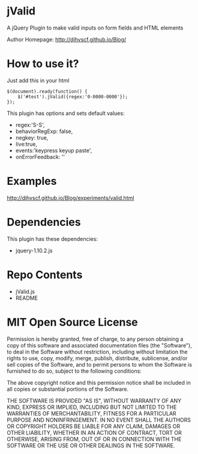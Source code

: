 jValid
================

A jQuery Plugin to make valid inputs on form fields and HTML elements


Author Homepage:      http://djhvscf.github.io/Blog/<br />

How to use it?
==============

Just add this in your html

	$(document).ready(function() {
		$('#test').jValid({regex:'0-0000-0000'});
	});

This plugin has options and sets default values:

* regex:'S-S',
* behaviorRegExp:  false,
* negkey: true,
* live:true,
* events:'keypress keyup paste',
* onErrorFeedback: ''

Examples
=============
 
 http://djhvscf.github.io/Blog/experiments/valid.html

Dependencies
=============
This plugin has these dependencies:

* jquery-1.10.2.js

Repo Contents
=============

* jValid.js
* README

MIT Open Source License
=======================

Permission is hereby granted, free of charge, to any person obtaining a copy of this software and associated documentation files (the "Software"), to deal in the Software without restriction, including without limitation the rights to use, copy, modify, merge, publish, distribute, sublicense, and/or sell copies of the Software, and to permit persons to whom the Software is furnished to do so, subject to the following conditions:

The above copyright notice and this permission notice shall be included in all copies or substantial portions of the Software.

THE SOFTWARE IS PROVIDED "AS IS", WITHOUT WARRANTY OF ANY KIND, EXPRESS OR IMPLIED, INCLUDING BUT NOT LIMITED TO THE WARRANTIES OF MERCHANTABILITY, FITNESS FOR A PARTICULAR PURPOSE AND NONINFRINGEMENT. IN NO EVENT SHALL THE AUTHORS OR COPYRIGHT HOLDERS BE LIABLE FOR ANY CLAIM, DAMAGES OR OTHER LIABILITY, WHETHER IN AN ACTION OF CONTRACT, TORT OR OTHERWISE, ARISING FROM, OUT OF OR IN CONNECTION WITH THE SOFTWARE OR THE USE OR OTHER DEALINGS IN THE SOFTWARE.
